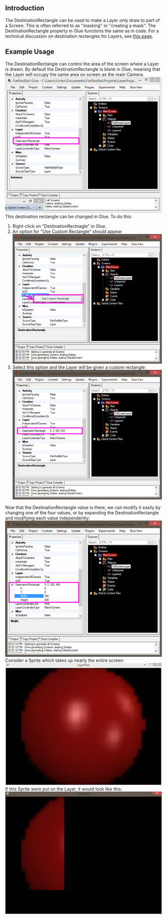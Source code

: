 ## Introduction

The DestinationRectangle can be used to make a Layer only draw to part of a Screen. This is often referred to as "masking" or "creating a mask". The DestinationRectangle property in Glue functions the same as in code. For a technical discussion on destination rectangles for Layers, see [this page](/frb/docs/index.php?title=FlatRedBall.Graphics.LayerCameraSettings.TopDestination.md "FlatRedBall.Graphics.LayerCameraSettings.TopDestination").

## Example Usage

The DestinationRectangle can control the area of the screen where a Layer is drawn. By default the DestinationRectangle is blank in Glue, meaning that the Layer will occupy the same area on screen as the main Camera. ![GlueDestinationRectangleDefault.png](/media/migrated_media-GlueDestinationRectangleDefault.png) This destination rectangle can be changed in Glue. To do this:

1.  Right-click on "DestinationRectnagle" in Glue.
2.  An option for "Use Custom Rectangle" should appear![UseCustomRectangleOption.png](/media/migrated_media-UseCustomRectangleOption.png)
3.  Select this option and the Layer will be given a custom rectangle:![CustomDestinationRectangleLayer.png](/media/migrated_media-CustomDestinationRectangleLayer.png)

Now that the DestinationRectangle value is there, we can modify it easily by changing one of the four values, or by expanding the DestinationRectangle and modifying each value independently: ![ExpandedDestinationRectangle.png](/media/migrated_media-ExpandedDestinationRectangle.png) Consider a Sprite which takes up nearly the entire screen:![FullScreenNoLayer.PNG](/media/migrated_media-FullScreenNoLayer.PNG) If this Sprite were put on the Layer, it would look like this:![FullScreenWithLayer.PNG](/media/migrated_media-FullScreenWithLayer.PNG)
